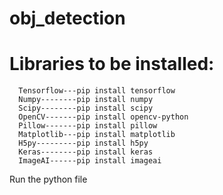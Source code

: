 # obj_detection
# Libraries to be installed:
 ```
   Tensorflow---pip install tensorflow 
   Numpy--------pip install numpy
   Scipy--------pip install scipy
   OpenCV-------pip install opencv-python
   Pillow-------pip install pillow
   Matplotlib---pip install matplotlib
   H5py---------pip install h5py
   Keras--------pip install keras
   ImageAI------pip install imageai
  ``` 
  Run the python file
